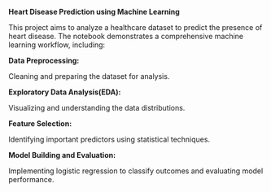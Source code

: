 **Heart Disease Prediction using Machine Learning**

This project aims to analyze a healthcare dataset to predict the presence of heart disease. The notebook demonstrates a comprehensive machine learning workflow, including:

**Data Preprocessing:** 

Cleaning and preparing the dataset for analysis.

**Exploratory Data Analysis(EDA):** 

Visualizing and understanding the data distributions.

**Feature Selection:** 

Identifying important predictors using statistical techniques.

**Model Building and Evaluation:** 

Implementing logistic regression to classify outcomes and evaluating model performance.
